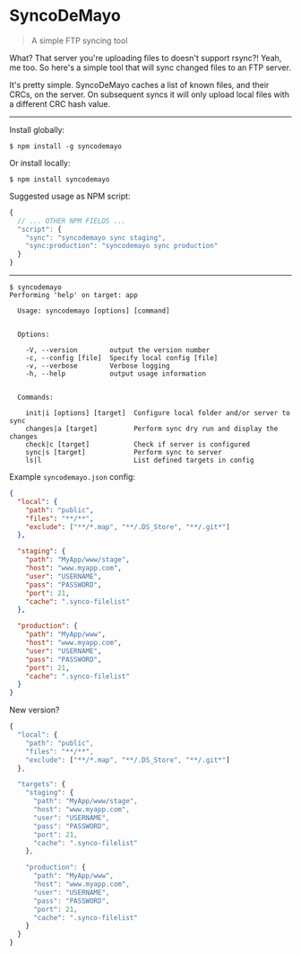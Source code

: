 # SyncoDeMayo
> A simple FTP syncing tool

What? That server you're uploading files to doesn't support rsync?! Yeah, me too. So here's a simple tool that will sync changed files to an FTP server.

It's pretty simple. SyncoDeMayo caches a list of known files, and their CRCs, on the server. On subsequent syncs it will only upload local files with a different CRC hash value.

---

Install globally:
```
$ npm install -g syncodemayo
```

Or install locally:
```
$ npm install syncodemayo
```

Suggested usage as NPM script:
```js
{
  // ... OTHER NPM FIELDS ...
  "script": {
    "sync": "syncodemayo sync staging",
    "sync:production": "syncodemayo sync production"
  }
}
```

---

```
$ syncodemayo
Performing 'help' on target: app

  Usage: syncodemayo [options] [command]


  Options:

    -V, --version        output the version number
    -c, --config [file]  Specify local config [file]
    -v, --verbose        Verbose logging
    -h, --help           output usage information


  Commands:

    init|i [options] [target]  Configure local folder and/or server to sync
    changes|a [target]         Perform sync dry run and display the changes
    check|c [target]           Check if server is configured
    sync|s [target]            Perform sync to server
    ls|l                       List defined targets in config
```


Example `syncodemayo.json` config:

```json
{
  "local": {
    "path": "public",
    "files": "**/**",
    "exclude": ["**/*.map", "**/.DS_Store", "**/.git*"]
  },

  "staging": {
    "path": "MyApp/www/stage",
    "host": "www.myapp.com",
    "user": "USERNAME",
    "pass": "PASSWORD",
    "port": 21,
    "cache": ".synco-filelist"
  },

  "production": {
    "path": "MyApp/www",
    "host": "www.myapp.com",
    "user": "USERNAME",
    "pass": "PASSWORD",
    "port": 21,
    "cache": ".synco-filelist"
  }
}
```

New version?

```js
{
  "local": {
    "path": "public",
    "files": "**/**",
    "exclude": ["**/*.map", "**/.DS_Store", "**/.git*"]
  },

  "targets": {
    "staging": {
      "path": "MyApp/www/stage",
      "host": "www.myapp.com",
      "user": "USERNAME",
      "pass": "PASSWORD",
      "port": 21,
      "cache": ".synco-filelist"
    },

    "production": {
      "path": "MyApp/www",
      "host": "www.myapp.com",
      "user": "USERNAME",
      "pass": "PASSWORD",
      "port": 21,
      "cache": ".synco-filelist"
    }
  }
}
```